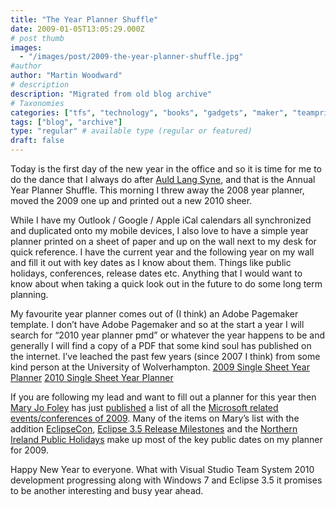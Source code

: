 ```yaml
---
title: "The Year Planner Shuffle"
date: 2009-01-05T13:05:29.000Z
# post thumb
images:
  - "/images/post/2009-the-year-planner-shuffle.jpg"
#author
author: "Martin Woodward"
# description
description: "Migrated from old blog archive"
# Taxonomies
categories: ["tfs", "technology", "books", "gadgets", "maker", "teamprise", "web"]
tags: ["blog", "archive"]
type: "regular" # available type (regular or featured)
draft: false
---
```

[](http://url.ie/11q9) Today is the first day of the new year in the office and so it is time for me to do the dance that I always do after [Auld Lang Syne](http://en.wikipedia.org/wiki/Auld_Lang_Syne), and that is the Annual Year Planner Shuffle.  This morning I threw away the 2008 year planner, moved the 2009 one up and printed out a new 2010 sheer.  

While I have my Outlook / Google / Apple iCal calendars all synchronized and duplicated onto my mobile devices, I also love to have a simple year planner printed on a sheet of paper and up on the wall next to my desk for quick reference. I have the current year and the following year on my wall and fill it out with key dates as I know about them.  Things like public holidays, conferences, release dates etc.  Anything that I would want to know about when taking a quick look out in the future to do some long term planning.  

My favourite year planner comes out of (I think) an Adobe Pagemaker template.  I don’t have Adobe Pagemaker and so at the start a year I will search for “2010 year planner pmd” or whatever the year happens to be and generally I will find a copy of a PDF that some kind soul has published on the internet.  I’ve leached the past few years (since 2007 I think) from some kind person at the University of Wolverhampton.     [2009 Single Sheet Year Planner](http://url.ie/11q9)    [2010 Single Sheet Year Planner](http://url.ie/11q8)   

If you are following my lead and want to fill out a planner for this year then [Mary Jo Foley](http://blogs.zdnet.com/microsoft/) has just [published](http://blogs.zdnet.com/microsoft/?p=1785) a list of all the [Microsoft related events/conferences of 2009](http://blogs.zdnet.com/microsoft/?p=1785).  Many of the items on Mary’s list with the addition [EclipseCon](http://www.eclipsecon.org/),  [Eclipse 3.5 Release Milestones](http://www.eclipse.org/projects/project-plan.php?projectid=eclipse#release_milestones) and the [Northern Ireland Public Holidays](http://www.berr.gov.uk/whatwedo/employment/bank-public-holidays/) make up most of the key public dates on my planner for 2009.  

Happy New Year to everyone.  What with Visual Studio Team System 2010 development progressing along with Windows 7 and Eclipse 3.5 it promises to be another interesting and busy year ahead.